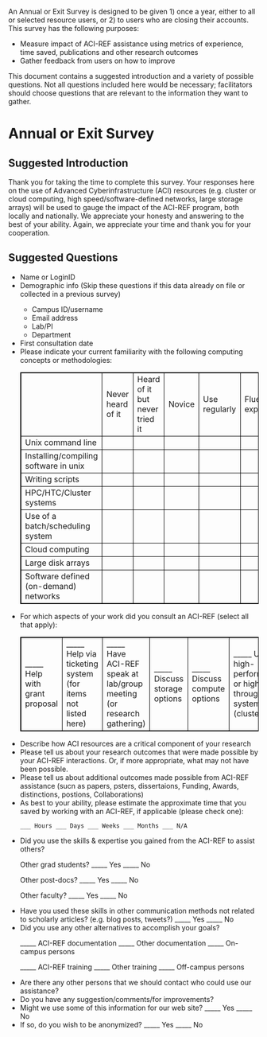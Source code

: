 An Annual or Exit Survey is designed to be given 1) once a year, either to all or selected resource users, or 2) to users who are closing their accounts. This survey has the following purposes: 

<div class="bullet-box">
    <ul class="bullet-list-square">
<li>Measure impact of ACI-REF assistance using metrics of experience, time saved, publications and other research outcomes</li>
<li>Gather feedback from users on how to improve</li>
</ul>
</div>

This document contains a suggested introduction and a variety of possible questions.  Not all questions included here would be necessary; facilitators should choose questions that are relevant to the information they want to gather. 

<h1>Annual or Exit Survey</h1>

<h2>Suggested Introduction</h2>

Thank you for taking the time to complete this survey. Your responses here on the use of Advanced Cyberinfrastructure (ACI) resources (e.g. cluster or cloud computing, high speed/software-defined networks, large storage arrays) will be used to gauge the impact of the ACI-REF program, both locally and nationally. We appreciate your honesty and answering to the best of your ability. Again, we appreciate your time and thank you for your cooperation.

<h2>Suggested Questions</h2>

<div class="bullet-box">
    <ul class="bullet-list-square">
    <li> Name or LoginID</li>

<li>Demographic info (Skip these questions if this data already on file or collected in a previous survey)</li>
<ul class="bullet-list-circle">
<li>Campus ID/username</li>
<li>Email address</li>
<li>Lab/PI</li>	
<li>Department	</li>
</ul>
 <li> First consultation date</li>
 <li> Please indicate your current familiarity with the following computing concepts or methodologies: </li>

<style>
table {
    width:100%;
}
table, th, td {
    border: 1px solid black;
    border-collapse: collapse;
}
</style>
<table>
  <tr>
    <td></td>
    <td>Never heard of it</td>
    <td>Heard of it but never tried it</td>
    <td>Novice</td>
    <td>Use regularly</td>
    <td>Fluent and experienced</td>
  </tr>
  <tr>
    <td>Unix command line</td>
    <td></td>
    <td></td>
    <td></td>
    <td></td>
    <td></td>
  </tr>
  <tr>
    <td>Installing/compiling software in unix</td>
    <td></td>
    <td></td>
    <td></td>
    <td></td>
    <td></td>
  </tr>
  <tr>
    <td>Writing scripts</td>
    <td></td>
    <td></td>
    <td></td>
    <td></td>
    <td></td>
  </tr>
  <tr>
    <td>HPC/HTC/Cluster systems</td>
    <td></td>
    <td></td>
    <td></td>
    <td></td>
    <td></td>
  </tr>
  <tr>
    <td>Use of a batch/scheduling system</td>
    <td></td>
    <td></td>
    <td></td>
    <td></td>
    <td></td>
  </tr>
  <tr>
    <td>Cloud computing</td>
    <td></td>
    <td></td>
    <td></td>
    <td></td>
    <td></td>
  </tr>
  <tr>
    <td>Large disk arrays</td>
    <td></td>
    <td></td>
    <td></td>
    <td></td>
    <td></td>
  </tr>
  <tr>
    <td>Software defined (on-demand) networks</td>
    <td></td>
    <td></td>
    <td></td>
    <td></td>
    <td></td>
  </tr>
</table>


<li>For which aspects of your work did you consult an ACI-REF (select all that apply):</li>
<table>
  <tr>
<td>_____	Help with grant proposal</td>
<td>_____	Help via ticketing system (for items not listed here)</td>
<td>_____	Have ACI-REF speak at lab/group meeting (or research gathering)</td>
<td>_____	Discuss storage options</td>
<td>_____	Discuss compute options</td>
<td>_____	Use an high-performance or high-throughput system (cluster)</td>
<td>_____	Use one or more software packages</td>
<td>_____	Install software</td>
<td>_____	Scale a functioning program to HPC/HTC</td>
<td>_____	Optimize/troubleshoot a workflow</td>
<td>_____	Develop or adopt a workflow</td>
<td>_____	Other ______________________________________________________________</td>
</tr>
</table>

<li>Describe how ACI resources are a critical component of your research</li>

<li>Please tell us about your research outcomes that were made possible by your ACI-REF interactions. Or, if more appropriate, what may not have been possible.</li>

<li>Please tell us about additional outcomes made possible from ACI-REF assistance (sucn as papers, psters, dissertaions, Funding, Awards, distinctions, postions, Collaborations) </li>

<li>As best to your ability, please estimate the approximate time that you saved by working with an ACI-REF, if applicable (please check one):</li>

	___ Hours ___ Days ___ Weeks ___ Months ___ N/A

<li>Did you use the skills & expertise you gained from the ACI-REF to assist others?</li>

Other grad students?						_____ Yes	_____ No

Other post-docs?						_____ Yes	_____ No

Other faculty?							_____ Yes	_____ No

<li>Have you used these skills in other communication methods not related to scholarly articles? (e.g. blog posts, tweets?)					_____ Yes	_____ No </li>

<li>Did you use any other alternatives to accomplish your goals?</li>

_____	ACI-REF documentation	_____	Other documentation	_____	On-campus persons

_____	ACI-REF training	_____	Other training	_____	Off-campus persons

<li>Are there any other persons that we should contact who could use our assistance?</li>

<li>Do you have any suggestion/comments/for improvements?</li>

<li>Might we use some of this information for our web site?		_____ Yes	_____ No</li>

<li>If so, do you wish to be anonymized?				_____ Yes	_____ No</li>
</ul>
</div>

